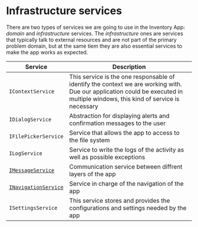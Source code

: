 # Infrastructure services

There are two types of services we are going to use in the Inventory App: *domain* and *infrastructure* services. The *infrastructure* ones are services that typically talk to external resources and are not part of the primary problem domain, but at the same tiem they are also essential services to make the app works as expected.

| Service | Description |
| ------- | ----------- |
| `IContextService` | This service is the one responsable of identify the context we are working with. Due our application could be executed in multiple windows, this kind of service is necessary |
| `IDialogService` | Abstraction for displaying alerts and confirmation messages to the user |
| `IFilePickerService` | Service that allows the app to access to the file system |
| `ILogService` | Service to write the logs of the activity as well as possible exceptions |
| [`IMessageService`](message-service.md#Message-Service) | Communication service between diffrent layers of the app |
| [`INavigationService`](navigation-service.md#Navigation-Service) | Service in charge of the navigation of the app | 
| `ISettingsService` | This service stores and provides the configurations and settings needed by the app |


